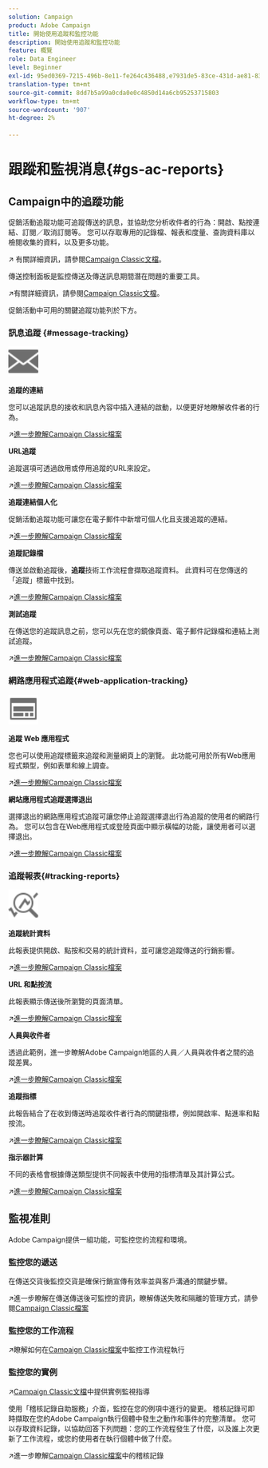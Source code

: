 ```yaml
---
solution: Campaign
product: Adobe Campaign
title: 開始使用追蹤和監控功能
description: 開始使用追蹤和監控功能
feature: 概覽
role: Data Engineer
level: Beginner
exl-id: 95ed0369-7215-496b-8e11-fe264c436488,e7931de5-83ce-431d-ae81-83793d257550
translation-type: tm+mt
source-git-commit: 8dd7b5a99a0cda0e0c4850d14a6cb95253715803
workflow-type: tm+mt
source-wordcount: '907'
ht-degree: 2%

---
```


# 跟蹤和監視消息{#gs-ac-reports}

## Campaign中的追蹤功能

促銷活動追蹤功能可追蹤傳送的訊息，並協助您分析收件者的行為：開啟、點按連結、訂閱／取消訂閱等。 您可以存取專用的記錄檔、報表和度量、查詢資料庫以檢閱收集的資料，以及更多功能。

:arrow_upper_right: 有關詳細資訊，請參閱[Campaign Classic文檔](https://experienceleague.adobe.com/docs/campaign-classic/using/getting-started/profile-management/editing-a-profile.html?lang=en#tracking-tab)。

傳送控制面板是監控傳送及傳送訊息期間潛在問題的重要工具。

:arrow_upper_right:有關詳細資訊，請參閱[Campaign Classic文檔](https://experienceleague.adobe.com/docs/campaign-classic/using/sending-messages/monitoring-deliveries/delivery-dashboard.html?lang=en#sending-messages)。

促銷活動中可用的關鍵追蹤功能列於下方。

### 訊息追蹤 {#message-tracking}

<img src="assets/do-not-localize/icon-message-tracking.svg" width="60px">

**追蹤的連結**

您可以追蹤訊息的接收和訊息內容中插入連結的啟動，以便更好地瞭解收件者的行為。

:arrow_upper_right:[進一步瞭解Campaign Classic檔案](https://experienceleague.adobe.com/docs/campaign-classic/using/sending-messages/tracking-messages/how-to-configure-tracked-links.html?lang=en#sending-messages)

**URL追蹤**

追蹤選項可透過啟用或停用追蹤的URL來設定。

:arrow_upper_right:[進一步瞭解Campaign Classic檔案](https://experienceleague.adobe.com/docs/campaign-classic/using/sending-messages/tracking-messages/personalizing-url-tracking.html?lang=en#sending-messages)


**追蹤連結個人化**

促銷活動追蹤功能可讓您在電子郵件中新增可個人化且支援追蹤的連結。

:arrow_upper_right:[進一步瞭解Campaign Classic檔案](https://experienceleague.adobe.com/docs/campaign-classic/using/sending-messages/tracking-messages/tracking-personalized-links/tracking-personalized-links.html?lang=en#sending-messages)

**追蹤記錄檔**

傳送並啟動追蹤後，**追蹤**&#x200B;技術工作流程會擷取追蹤資料。 此資料可在您傳送的「追蹤」標籤中找到。

:arrow_upper_right:[進一步瞭解Campaign Classic檔案](https://experienceleague.adobe.com/docs/campaign-classic/using/sending-messages/tracking-messages/accessing-the-tracking-logs.html?lang=en#sending-messages)

**測試追蹤**

在傳送您的追蹤訊息之前，您可以先在您的鏡像頁面、電子郵件記錄檔和連結上測試追蹤。

:arrow_upper_right:[進一步瞭解Campaign Classic檔案](https://experienceleague.adobe.com/docs/campaign-classic/using/sending-messages/tracking-messages/testing-tracking.html?lang=en#sending-messages)

### 網路應用程式追蹤{#web-application-tracking}

<img src="assets/do-not-localize/icon-web-app.svg" width="60px">

**追蹤 Web 應用程式**

您也可以使用追蹤標籤來追蹤和測量網頁上的瀏覽。 此功能可用於所有Web應用程式類型，例如表單和線上調查。

:arrow_upper_right:[進一步瞭解Campaign Classic檔案](https://experienceleague.adobe.com/docs/campaign-classic/using/designing-content/web-applications/tracking-a-web-application.html?lang=en#designing-content)

**網站應用程式追蹤選擇退出**

選擇退出的網路應用程式追蹤可讓您停止追蹤選擇退出行為追蹤的使用者的網路行為。 您可以包含在Web應用程式或登陸頁面中顯示橫幅的功能，讓使用者可以選擇退出。

:arrow_upper_right:[進一步瞭解Campaign Classic檔案](https://experienceleague.adobe.com/docs/campaign-classic/using/designing-content/web-applications/web-application-tracking-opt-out.html?lang=en#designing-content)

### 追蹤報表{#tracking-reports}

<img src="assets/do-not-localize/icon_monitor.svg" width="60px">

**追蹤統計資料**

此報表提供開啟、點按和交易的統計資料，並可讓您追蹤傳送的行銷影響。

:arrow_upper_right:[進一步瞭解Campaign Classic檔案](https://experienceleague.adobe.com/docs/campaign-classic/using/sending-messages/tracking-messages/about-message-tracking.html?lang=en#tracking-reports)

**URL 和點按流**

此報表顯示傳送後所瀏覽的頁面清單。

:arrow_upper_right:[進一步瞭解Campaign Classic檔案](https://experienceleague.adobe.com/docs/campaign-classic/using/reporting/reports-on-deliveries/delivery-reports.html?lang=en#urls-and-click-streams)

**人員與收件者**

透過此範例，進一步瞭解Adobe Campaign地區的人員／人員與收件者之間的追蹤差異。

:arrow_upper_right:[進一步瞭解Campaign Classic檔案](https://experienceleague.adobe.com/docs/campaign-classic/using/reporting/reports-on-deliveries/person-people-recipients.html?lang=en#reporting)

**追蹤指標**

此報告結合了在收到傳送時追蹤收件者行為的關鍵指標，例如開啟率、點進率和點按流。

:arrow_upper_right:[進一步瞭解Campaign Classic檔案](https://experienceleague.adobe.com/docs/campaign-classic/using/reporting/reports-on-deliveries/delivery-reports.html?lang=en#reporting)

**指示器計算**

不同的表格會根據傳送類型提供不同報表中使用的指標清單及其計算公式。

:arrow_upper_right:[進一步瞭解Campaign Classic檔案](https://experienceleague.adobe.com/docs/campaign-classic/using/reporting/reports-on-deliveries/indicator-calculation.html?lang=en#reporting)

## 監視准則

Adobe Campaign提供一組功能，可監控您的流程和環境。

### 監控您的遞送

在傳送交貨後監控交貨是確保行銷宣傳有效率並與客戶溝通的關鍵步驟。

:arrow_upper_right:進一步瞭解在傳送傳送後可監控的資訊，瞭解傳送失敗和隔離的管理方式，請參閱[Campaign Classic檔案](https://experienceleague.adobe.com/docs/campaign-classic/using/sending-messages/monitoring-deliveries/about-delivery-monitoring.html?lang=en#sending-messages)

### 監控您的工作流程

:arrow_upper_right:瞭解如何在[Campaign Classic檔案](https://experienceleague.adobe.com/docs/campaign-classic/using/automating-with-workflows/monitoring-workflows/monitoring-workflow-execution.html?lang=en#automating-with-workflows)中監控工作流程執行

### 監控您的實例

:arrow_upper_right:[Campaign Classic文檔](https://experienceleague.adobe.com/docs/campaign-classic/using/monitoring-campaign-classic/introduction/monitoring-guidelines.html?lang=en#monitoring-campaign-classic)中提供實例監視指導

使用「稽核記錄自助服務」介面，監控在您的例項中進行的變更。 稽核記錄可即時擷取在您的Adobe Campaign執行個體中發生之動作和事件的完整清單。 您可以存取資料記錄，以協助回答下列問題：您的工作流程發生了什麼，以及誰上次更新了工作流程，或您的使用者在執行個體中做了什麼。

:arrow_upper_right:進一步瞭解[Campaign Classic檔案](https://experienceleague.adobe.com/docs/campaign-classic/using/monitoring-campaign-classic/production-procedures/audit-trail.html?lang=en#accessing-audit-trail)中的稽核記錄
